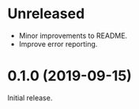 
# Unreleased

* Minor improvements to README.
* Improve error reporting.

# 0.1.0 (2019-09-15)

Initial release.
